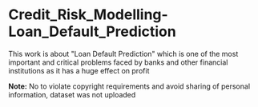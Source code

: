 # Credit_Risk_Modelling-Loan_Default_Prediction
This work is about "Loan Default Prediction" which is one of the most important and critical problems faced by banks and other financial institutions as it has a huge effect on profit

**Note:** No to violate copyright requirements and avoid sharing of personal information, dataset was not uploaded
